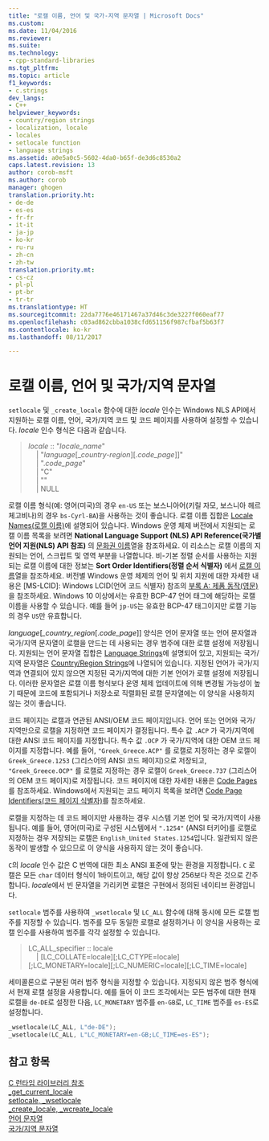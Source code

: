```yaml
---
title: "로캘 이름, 언어 및 국가-지역 문자열 | Microsoft Docs"
ms.custom: 
ms.date: 11/04/2016
ms.reviewer: 
ms.suite: 
ms.technology:
- cpp-standard-libraries
ms.tgt_pltfrm: 
ms.topic: article
f1_keywords:
- c.strings
dev_langs:
- C++
helpviewer_keywords:
- country/region strings
- localization, locale
- locales
- setlocale function
- language strings
ms.assetid: a0e5a0c5-5602-4da0-b65f-de3d6c8530a2
caps.latest.revision: 13
author: corob-msft
ms.author: corob
manager: ghogen
translation.priority.ht:
- de-de
- es-es
- fr-fr
- it-it
- ja-jp
- ko-kr
- ru-ru
- zh-cn
- zh-tw
translation.priority.mt:
- cs-cz
- pl-pl
- pt-br
- tr-tr
ms.translationtype: HT
ms.sourcegitcommit: 22da7776e46171467a37d46c3de3227f060eaf77
ms.openlocfilehash: c03ad862cbba1038cfd651156f987cfbaf5b63f7
ms.contentlocale: ko-kr
ms.lasthandoff: 08/11/2017

---
```

# <a name="locale-names-languages-and-countryregion-strings"></a>로캘 이름, 언어 및 국가/지역 문자열
`setlocale` 및 `_create_locale` 함수에 대한 *locale* 인수는 Windows NLS API에서 지원하는 로캘 이름, 언어, 국가/지역 코드 및 코드 페이지를 사용하여 설정할 수 있습니다. *locale* 인수 형식은 다음과 같습니다.  
  
> *locale* :: "*locale_name*"  
&nbsp;&nbsp;&nbsp;&nbsp;| "*language*\[\_*country-region*]\[.*code_page*]]"  
&nbsp;&nbsp;&nbsp;&nbsp;| ".*code_page*"  
&nbsp;&nbsp;&nbsp;&nbsp;| "C"  
&nbsp;&nbsp;&nbsp;&nbsp;| ""  
&nbsp;&nbsp;&nbsp;&nbsp;| NULL  
  
 로캘 이름 형식(예: 영어(미국)의 경우 `en-US` 또는 보스니아어(키릴 자모, 보스니아 헤르체고비나)의 경우 `bs-Cyrl-BA`)을 사용하는 것이 좋습니다. 로캘 이름 집합은 [Locale Names(로캘 이름)](http://msdn.microsoft.com/library/windows/desktop/dd373814.aspx)에 설명되어 있습니다. Windows 운영 체제 버전에서 지원되는 로캘 이름 목록을 보려면 **National Language Support (NLS) API Reference(국가별 언어 지원(NLS) API 참조)** 의 [문화권 이름](https://www.microsoft.com/resources/msdn/goglobal/default.mspx)열을 참조하세요. 이 리소스는 로캘 이름의 지원되는 언어, 스크립트 및 영역 부분을 나열합니다. 비-기본 정렬 순서를 사용하는 지원되는 로캘 이름에 대한 정보는 **Sort Order Identifiers(정렬 순서 식별자)** 에서 [로캘 이름](http://msdn.microsoft.com/library/windows/desktop/dd374060.aspx)열을 참조하세요. 버전별 Windows 운영 체제의 언어 및 위치 지원에 대한 자세한 내용은 [MS-LCID]: Windows LCID(언어 코드 식별자) 참조의 [부록 A: 제품 동작(영문)](http://msdn.microsoft.com/goglobal/bb896001.aspx)을 참조하세요. Windows 10 이상에서는 유효한 BCP-47 언어 태그에 해당하는 로캘 이름을 사용할 수 있습니다. 예를 들어 `jp-US`는 유효한 BCP-47 태그이지만 로캘 기능의 경우 `US`만 유효합니다.  
  
 *language*[*_country_region*[.*code_page*]] 양식은 언어 문자열 또는 언어 문자열과 국가/지역 문자열이 로캘을 만드는 데 사용되는 경우 범주에 대한 로캘 설정에 저장됩니다. 지원되는 언어 문자열 집합은 [Language Strings](../c-runtime-library/language-strings.md)에 설명되어 있고, 지원되는 국가/지역 문자열은 [Country/Region Strings](../c-runtime-library/country-region-strings.md)에 나열되어 있습니다. 지정된 언어가 국가/지역과 연결되어 있지 않으면 지정된 국가/지역에 대한 기본 언어가 로캘 설정에 저장됩니다. 이러한 문자열은 로캘 이름 형식보다 운영 체제 업데이트에 의해 변경될 가능성이 높기 때문에 코드에 포함되거나 저장소로 직렬화된 로캘 문자열에는 이 양식을 사용하지 않는 것이 좋습니다.  
  
 코드 페이지는 로캘과 연관된 ANSI/OEM 코드 페이지입니다. 언어 또는 언어와 국가/지역만으로 로캘을 지정하면 코드 페이지가 결정됩니다. 특수 값 `.ACP` 가 국가/지역에 대한 ANSI 코드 페이지를 지정합니다. 특수 값 `.OCP` 가 국가/지역에 대한 OEM 코드 페이지를 지정합니다. 예를 들어, `"Greek_Greece.ACP"` 를 로캘로 지정하는 경우 로캘이 `Greek_Greece.1253` (그리스어의 ANSI 코드 페이지)으로 저장되고, `"Greek_Greece.OCP"` 를 로캘로 지정하는 경우 로캘이 `Greek_Greece.737` (그리스어의 OEM 코드 페이지)로 저장됩니다. 코드 페이지에 대한 자세한 내용은 [Code Pages](../c-runtime-library/code-pages.md)를 참조하세요. Windows에서 지원되는 코드 페이지 목록을 보려면 [Code Page Identifiers(코드 페이지 식별자)](http://msdn.microsoft.com/library/windows/desktop/dd317756.aspx)를 참조하세요.  
  
 로캘을 지정하는 데 코드 페이지만 사용하는 경우 시스템 기본 언어 및 국가/지역이 사용됩니다. 예를 들어, 영어(미국)로 구성된 시스템에서 `".1254"` (ANSI 터키어)를 로캘로 지정하는 경우 저장되는 로캘은 `English_United States.1254`입니다. 일관되지 않은 동작이 발생할 수 있으므로 이 양식을 사용하지 않는 것이 좋습니다.  
  
`C`의 *locale* 인수 값은 C 번역에 대한 최소 ANSI 표준에 맞는 환경을 지정합니다. `C` 로캘은 모든 `char` 데이터 형식이 1바이트이고, 해당 값이 항상 256보다 작은 것으로 간주합니다. *locale*에서 빈 문자열을 가리키면 로캘은 구현에서 정의된 네이티브 환경입니다.  
  
`setlocale` 범주를 사용하여 `_wsetlocale` 및 `LC_ALL` 함수에 대해 동시에 모든 로캘 범주를 지정할 수 있습니다. 범주를 모두 동일한 로캘로 설정하거나 이 양식을 사용하는 로캘 인수를 사용하여 범주를 각각 설정할 수 있습니다.  
  
> LC_ALL_specifier :: locale  
&nbsp;&nbsp;&nbsp;&nbsp;| [LC_COLLATE=locale][;LC_CTYPE=locale][;LC_MONETARY=locale][;LC_NUMERIC=locale][;LC_TIME=locale]  
  
세미콜론으로 구분된 여러 범주 형식을 지정할 수 있습니다. 지정되지 않은 범주 형식에서 현재 로캘 설정을 사용합니다. 예를 들어 이 코드 조각에서는 모든 범주에 대한 현재 로캘을 `de-DE`로 설정한 다음, `LC_MONETARY` 범주를 `en-GB`로, `LC_TIME` 범주를 `es-ES`로 설정합니다.  
  
```C  
_wsetlocale(LC_ALL, L"de-DE");  
_wsetlocale(LC_ALL, L"LC_MONETARY=en-GB;LC_TIME=es-ES");  
```  
  
## <a name="see-also"></a>참고 항목  
 [C 런타임 라이브러리 참조](../c-runtime-library/c-run-time-library-reference.md)   
 [_get_current_locale](../c-runtime-library/reference/get-current-locale.md)   
 [setlocale, _wsetlocale](../c-runtime-library/reference/setlocale-wsetlocale.md)   
 [_create_locale, _wcreate_locale](../c-runtime-library/reference/create-locale-wcreate-locale.md)   
 [언어 문자열](../c-runtime-library/language-strings.md)   
 [국가/지역 문자열](../c-runtime-library/country-region-strings.md)
